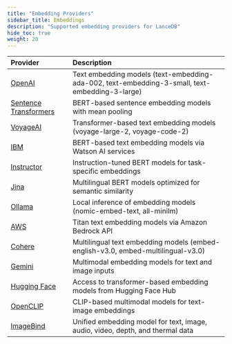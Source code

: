 ```yaml
---
title: "Embedding Providers"
sidebar_title: Embeddings
description: "Supported embedding providers for LanceDB"
hide_toc: true
weight: 20
---
```


| Provider | Description |
|:---------|:------------|
| [OpenAI](/docs/integrations/embedding/openai) | Text embedding models (text-embedding-ada-002, text-embedding-3-small, text-embedding-3-large) |
| [Sentence Transformers](/docs/integrations/embedding/sentence-transformers) | BERT-based sentence embedding models with mean pooling |
| [VoyageAI](/docs/integrations/embedding/voyageai) | Transformer-based text embedding models (voyage-large-2, voyage-code-2) |
| [IBM](/docs/integrations/embedding/ibm) | BERT-based text embedding models via Watson AI services |
| [Instructor](/docs/integrations/embedding/instructor) | Instruction-tuned BERT models for task-specific embeddings |
| [Jina](/docs/integrations/embedding/jina) | Multilingual BERT models optimized for semantic similarity |
| [Ollama](/docs/integrations/embedding/ollama) | Local inference of embedding models (nomic-embed-text, all-minilm) |
| [AWS](/docs/integrations/embedding/aws) | Titan text embedding models via Amazon Bedrock API |
| [Cohere](/docs/integrations/embedding/cohere) | Multilingual text embedding models (embed-english-v3.0, embed-multilingual-v3.0) |
| [Gemini](/docs/integrations/embedding/gemini) | Multimodal embedding models for text and image inputs |
| [Hugging Face](/docs/integrations/embedding/huggingface) | Access to transformer-based embedding models from Hugging Face Hub |
| [OpenCLIP](/docs/integrations/embedding/openclip) | CLIP-based multimodal models for text-image embeddings |
| [ImageBind](/docs/integrations/embedding/imagebind) | Unified embedding model for text, image, audio, video, depth, and thermal data |
